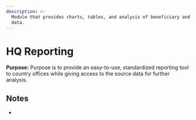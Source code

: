 ```yaml
---
description: >-
  Module that provides charts, tables, and analysis of beneficiary and payment
  data.
---
```


# HQ Reporting

**Purpose:** Purpose is to provide an easy-to-use, standardized reporting tool to country offices while giving access to the source data for further analysis. 

## Notes

* 
